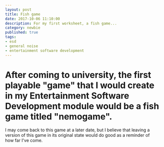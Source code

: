 ```yaml
---
layout: post
title: Fish game
date: 2017-10-06 11:10:00
description: For my first worksheet, a fish game...
category: newbie
published: true
tags: 
- esd
- general noise
- entertainment software development
---
```


After coming to university, the first playable "game" that I would create in my Entertainment Software Development module would be a fish game titled "nemogame".
==

 I may come back to this game at a later date, but I believe that leaving a version of this game in its original state would do good as a reminder of how far I've come. 

